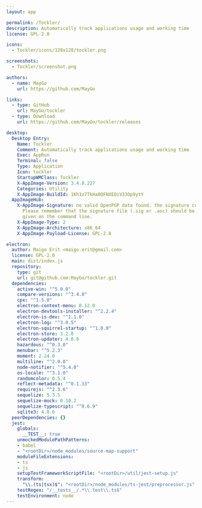 ```yaml
---
layout: app

permalink: /Tockler/
description: Automatically track applications usage and working time
license: GPL-2.0

icons:
  - Tockler/icons/128x128/tockler.png

screenshots:
  - Tockler/screenshot.png

authors:
  - name: MayGo
    url: https://github.com/MayGo

links:
  - type: GitHub
    url: MayGo/tockler
  - type: Download
    url: https://github.com/MayGo/tockler/releases

desktop:
  Desktop Entry:
    Name: Tockler
    Comment: Automatically track applications usage and working time
    Exec: AppRun
    Terminal: false
    Type: Application
    Icon: tockler
    StartupWMClass: Tockler
    X-AppImage-Version: 3.4.8.227
    Categories: Utility
    X-AppImage-BuildId: 1Kh1z7TkHa0QFNXEOiV33Op9ytY
  AppImageHub:
    X-AppImage-Signature: no valid OpenPGP data found. the signature could not be verified.
      Please remember that the signature file (.sig or .asc) should be the first file
      given on the command line.
    X-AppImage-Type: 2
    X-AppImage-Architecture: x86_64
    X-AppImage-Payload-License: GPL-2.0

electron:
  author: Maigo Erit <maigo.erit@gmail.com>
  license: GPL-2.0
  main: dist/index.js
  repository:
    type: git
    url: git@github.com:MayGo/tockler.git
  dependencies:
    active-win: "^5.0.0"
    compare-versions: "^3.4.0"
    cpx: "^1.5.0"
    electron-context-menu: 0.12.0
    electron-devtools-installer: "^2.2.4"
    electron-is-dev: "^1.1.0"
    electron-log: "^3.0.5"
    electron-squirrel-startup: "^1.0.0"
    electron-store: 3.2.0
    electron-updater: 4.0.6
    hazardous: "^0.3.0"
    menubar: "^5.2.3"
    moment: 2.24.0
    multiline: "^2.0.0"
    node-notifier: "^5.4.0"
    os-locale: "^3.1.0"
    randomcolor: 0.5.4
    reflect-metadata: "^0.1.13"
    requirejs: "^2.3.6"
    sequelize: 5.3.5
    sequelize-mock: 0.10.2
    sequelize-typescript: "^0.6.9"
    sqlite3: 4.0.6
  peerDependencies: {}
  jest:
    globals:
      __TEST__: true
    unmockedModulePathPatterns:
    - babel
    - "<rootDir>/node_modules/source-map-support"
    moduleFileExtensions:
    - ts
    - js
    setupTestFrameworkScriptFile: "<rootDir>/util/jest-setup.js"
    transform:
      "\\.(ts|tsx)$": "<rootDir>/node_modules/ts-jest/preprocessor.js"
    testRegex: "/__tests__/.*\\.test\\.ts$"
    testEnvironment: node
---
```

